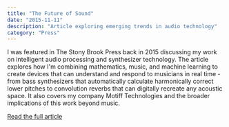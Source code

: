 ```yaml
---
title: "The Future of Sound"
date: "2015-11-11"
description: "Article exploring emerging trends in audio technology"
category: "Press"
---
```


I was featured in The Stony Brook Press back in 2015 discussing my work on intelligent audio processing and synthesizer technology. The article explores how I'm combining mathematics, music, and machine learning to create devices that can understand and respond to musicians in real time - from bass synthesizers that automatically calculate harmonically correct lower pitches to convolution reverbs that can digitally recreate any acoustic space. It also covers my company Motiff Technologies and the broader implications of this work beyond music.

[Read the full article](https://sbpress.com/2015/11/the-future-of-sound/)
